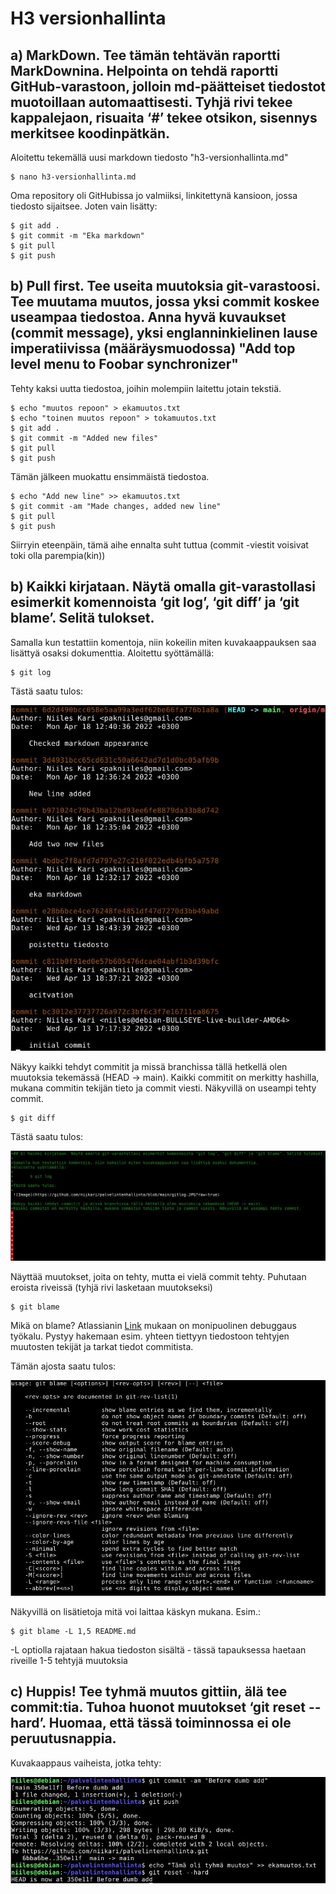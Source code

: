 # H3 versionhallinta

## a) MarkDown. Tee tämän tehtävän raportti MarkDownina. Helpointa on tehdä raportti GitHub-varastoon, jolloin md-päätteiset tiedostot muotoillaan automaattisesti. Tyhjä rivi tekee kappalejaon, risuaita ‘#’ tekee otsikon, sisennys merkitsee koodinpätkän.
Aloitettu tekemällä uusi markdown tiedosto "h3-versionhallinta.md"

	$ nano h3-versionhallinta.md

Oma repository oli GitHubissa jo valmiiksi, linkitettynä kansioon, jossa tiedosto sijaitsee. Joten vain lisätty:

	$ git add .
	$ git commit -m "Eka markdown"
	$ git pull
	$ git push

## b) Pull first. Tee useita muutoksia git-varastoosi. Tee muutama muutos, jossa yksi commit koskee useampaa tiedostoa. Anna hyvä kuvaukset (commit message), yksi englanninkielinen lause imperatiivissa (määräysmuodossa) "Add top level menu to Foobar synchronizer"
Tehty kaksi uutta tiedostoa, joihin molempiin laitettu jotain tekstiä.

	$ echo "muutos repoon" > ekamuutos.txt
	$ echo "toinen muutos repoon" > tokamuutos.txt
	$ git add .
	$ git commit -m "Added new files"
	$ git pull
	$ git push

Tämän jälkeen muokattu ensimmäistä tiedostoa.

	$ echo "Add new line" >> ekamuutos.txt
	$ git commit -am "Made changes, added new line"
	$ git pull
	$ git push

Siirryin eteenpäin, tämä aihe ennalta suht tuttua (commit -viestit voisivat toki olla parempia(kin))

## b) Kaikki kirjataan. Näytä omalla git-varastollasi esimerkit komennoista ‘git log’, ‘git diff’ ja ‘git blame’. Selitä tulokset.

Samalla kun testattiin komentoja, niin kokeilin miten kuvakaappauksen saa lisättyä osaksi dokumenttia.
Aloitettu syöttämällä:

	$ git log

Tästä saatu tulos:

![Image](https://github.com/niikari/palvelintenhallinta/blob/main/gitlog.JPG?raw=true)

Näkyy kaikki tehdyt commitit ja missä branchissa tällä hetkellä olen muutoksia tekemässä (HEAD -> main).
Kaikki commitit on merkitty hashilla, mukana commitin tekijän tieto ja commit viesti. Näkyvillä on useampi tehty commit.

	$ git diff

Tästä saatu tulos:

![Image](https://github.com/niikari/palvelintenhallinta/blob/main/git%20diff.JPG?raw=true)

Näyttää muutokset, joita on tehty, mutta ei vielä commit tehty. Puhutaan eroista riveissä (tyhjä rivi lasketaan muutokseksi)


	$ git blame

Mikä on blame? Atlassianin [Link](https://www.atlassian.com/git/tutorials/inspecting-a-repository/git-blame) mukaan on monipuolinen
debuggaus työkalu. Pystyy hakemaan esim. yhteen tiettyyn tiedostoon tehtyjen muutosten tekijät ja tarkat tiedot commitista.

Tämän ajosta saatu tulos:

![Image](https://github.com/niikari/palvelintenhallinta/blob/main/git%20blame.JPG?raw=true)

Näkyvillä on lisätietoja mitä voi laittaa käskyn mukana. Esim.:

	$ git blame -L 1,5 README.md

-L optiolla rajataan hakua tiedoston sisältä - tässä tapauksessa haetaan riveille 1-5 tehtyjä muutoksia

## c) Huppis! Tee tyhmä muutos gittiin, älä tee commit:tia. Tuhoa huonot muutokset ‘git reset --hard’. Huomaa, että tässä toiminnossa ei ole peruutusnappia.

Kuvakaappaus vaiheista, jotka tehty:

![Image](https://github.com/niikari/palvelintenhallinta/blob/main/Dumb.JPG?raw=true)









